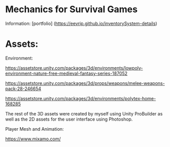 # Mechanics for Survival Games
Information: [portfolio] (https://eevrip.github.io/inventorySystem-details)

Assets:
=================================
Environment: 

https://assetstore.unity.com/packages/3d/environments/lowpoly-environment-nature-free-medieval-fantasy-series-187052

https://assetstore.unity.com/packages/3d/props/weapons/melee-weapons-pack-28-246654

https://assetstore.unity.com/packages/3d/environments/polytex-home-168285

The rest of the 3D assets were created by myself using Unity ProBuilder as well as the 2D assets for the user interface using Photoshop.

Player Mesh and Animation: 

https://www.mixamo.com/
